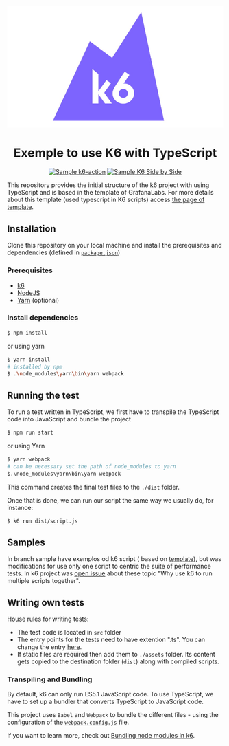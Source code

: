 <div align="center">

![banner](docs/k6.jpg)

# Exemple to use K6 with TypeScript

[![Sample k6-action](https://github.com/1freitas/perfTests/actions/workflows/samplesUbuntu.yml/badge.svg?branch=main)](https://github.com/1freitas/perfTests/actions/workflows/samplesUbuntu.yml)
[![Sample K6 Side by Side](https://github.com/1freitas/perfTests/actions/workflows/samplesSideBySideUbuntu.yml/badge.svg?branch=main)](https://github.com/1freitas/perfTests/actions/workflows/samplesSideBySideUbuntu.yml)
  
</div>

This repository provides the initial structure of the k6 project with using TypeScript and is based in the template of GrafanaLabs.
For more details about this template (used typescript in K6 scripts) access [the page of template](https://github.com/grafana/k6-template-typescript).

## Installation

Clone this repository on your local machine and install the prerequisites and dependencies (defined in [`package.json`](./package.json))

### Prerequisites

-   [k6](https://k6.io/docs/getting-started/installation)
-   [NodeJS](https://nodejs.org/en/download/)
-   [Yarn](https://yarnpkg.com/getting-started/install) (optional)

### Install dependencies

```bash
$ npm install
```

or using yarn

```bash
$ yarn install
# installed by npm
$ .\node_modules\yarn\bin\yarn webpack
```

## Running the test

To run a test written in TypeScript, we first have to transpile the TypeScript code into JavaScript and bundle the project

```bash
$ npm run start
```
or using Yarn

```bash
$ yarn webpack
# can be necessary set the path of node_modules to yarn
$.\node_modules\yarn\bin\yarn webpack
```

This command creates the final test files to the `./dist` folder.

Once that is done, we can run our script the same way we usually do, for instance:

```bash
$ k6 run dist/script.js
```
## Samples
In branch sample have exemplos od k6 script ( based on [template](https://github.com/grafana/k6/issues/1342)), but was modifications for use only one script to centric the suite of performance tests. 
In k6 project was [open issue](https://github.com/grafana/k6/issues/1342) about these topic "Why use k6 to run multiple scripts together". 

## Writing own tests

House rules for writing tests:

-   The test code is located in `src` folder
-   The entry points for the tests need to have extention ".ts". You can change the entry [here](./webpack.config.js#L10).
-   If static files are required then add them to `./assets` folder. Its content gets copied to the destination folder (`dist`) along with compiled scripts.

### Transpiling and Bundling

By default, k6 can only run ES5.1 JavaScript code. To use TypeScript, we have to set up a bundler that converts TypeScript to JavaScript code.

This project uses `Babel` and `Webpack` to bundle the different files - using the configuration of the [`webpack.config.js`](./webpack.config.js) file.

If you want to learn more, check out [Bundling node modules in k6](https://k6.io/docs/using-k6/modules#bundling-node-modules).
